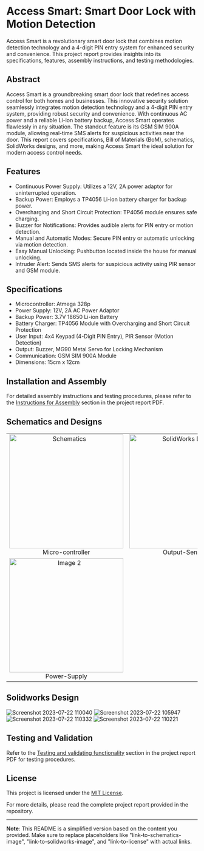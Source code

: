 # Access Smart: Smart Door Lock with Motion Detection

Access Smart is a revolutionary smart door lock that combines motion detection technology and a 4-digit PIN entry system for enhanced security and convenience. This project report provides insights into its specifications, features, assembly instructions, and testing methodologies.

## Abstract

Access Smart is a groundbreaking smart door lock that redefines access control for both homes and businesses. This innovative security solution seamlessly integrates motion detection technology and a 4-digit PIN entry system, providing robust security and convenience. With continuous AC power and a reliable Li-ion battery backup, Access Smart operates flawlessly in any situation. The standout feature is its GSM SIM 900A module, allowing real-time SMS alerts for suspicious activities near the door. This report covers specifications, Bill of Materials (BoM), schematics, SolidWorks designs, and more, making Access Smart the ideal solution for modern access control needs.

## Features

- Continuous Power Supply: Utilizes a 12V, 2A power adaptor for uninterrupted operation.
- Backup Power: Employs a TP4056 Li-ion battery charger for backup power.
- Overcharging and Short Circuit Protection: TP4056 module ensures safe charging.
- Buzzer for Notifications: Provides audible alerts for PIN entry or motion detection.
- Manual and Automatic Modes: Secure PIN entry or automatic unlocking via motion detection.
- Easy Manual Unlocking: Pushbutton located inside the house for manual unlocking.
- Intruder Alert: Sends SMS alerts for suspicious activity using PIR sensor and GSM module.

## Specifications

- Microcontroller: Atmega 328p
- Power Supply: 12V, 2A AC Power Adaptor
- Backup Power: 3.7V 18650 Li-ion Battery
- Battery Charger: TP4056 Module with Overcharging and Short Circuit Protection
- User Input: 4x4 Keypad (4-Digit PIN Entry), PIR Sensor (Motion Detection)
- Output: Buzzer, MG90 Metal Servo for Locking Mechanism
- Communication: GSM SIM 900A Module
- Dimensions: 15cm x 12cm

## Installation and Assembly

For detailed assembly instructions and testing procedures, please refer to the [Instructions for Assembly](#instructions-for-assembly) section in the project report PDF.

## Schematics and Designs

<table>
  <tr>
    <td align="center">
      <a href="https://github.com/sithija-vihanga/Motion-Detection-Door-Lock/assets/116638289/c917862b-291f-4ac9-ad59-d2e63189d771">
        <img src="https://github.com/sithija-vihanga/Motion-Detection-Door-Lock/assets/116638289/c917862b-291f-4ac9-ad59-d2e63189d771" alt="Schematics" width="300"/>
      </a>
      <br />
      Micro-controller
    </td>
    <td align="center">
      <a href="https://github.com/sithija-vihanga/Motion-Detection-Door-Lock/assets/116638289/85c1b217-390d-44d3-b0bd-173bbbe9d299">
        <img src="https://github.com/sithija-vihanga/Motion-Detection-Door-Lock/assets/116638289/85c1b217-390d-44d3-b0bd-173bbbe9d299" alt="SolidWorks Design" width="300"/>
      </a>
      <br />
      Output-Sensors
    </td>
    <td align="center">
      <a href="https://github.com/sithija-vihanga/Motion-Detection-Door-Lock/assets/116638289/3c5293ef-08f0-4463-aaf7-4a20a470f573">
        <img src="https://github.com/sithija-vihanga/Motion-Detection-Door-Lock/assets/116638289/3c5293ef-08f0-4463-aaf7-4a20a470f573" alt="Image 1" width="300"/>
      </a>
      <br />
      Input-Sensors
    </td>
  </tr>
  <tr>
    <td align="center">
      <a href="https://github.com/sithija-vihanga/Motion-Detection-Door-Lock/assets/116638289/dda05f63-1226-4be6-8466-62b0edfdb50d">
        <img src="https://github.com/sithija-vihanga/Motion-Detection-Door-Lock/assets/116638289/dda05f63-1226-4be6-8466-62b0edfdb50d" alt="Image 2" width="300"/>
      </a>
      <br />
      Power-Supply
    </td>
   
  </tr>
 
</table>


## Solidworks Design

![Screenshot 2023-07-22 110040](https://github.com/sithija-vihanga/Motion-Detection-Door-Lock/assets/116638289/7449ecb6-f5ca-4ba5-8e76-e4704d8df172)
![Screenshot 2023-07-22 105947](https://github.com/sithija-vihanga/Motion-Detection-Door-Lock/assets/116638289/8038393a-3e27-4574-94a8-9115b9612055)
![Screenshot 2023-07-22 110332](https://github.com/sithija-vihanga/Motion-Detection-Door-Lock/assets/116638289/9feb5a9c-0473-42e9-8e31-26115e73f358)
![Screenshot 2023-07-22 110221](https://github.com/sithija-vihanga/Motion-Detection-Door-Lock/assets/116638289/021b66cf-a933-4240-a657-117ee0a4700b)


## Testing and Validation

Refer to the [Testing and validating functionality](#testing-and-validating-functionality) section in the project report PDF for testing procedures.

## License

This project is licensed under the [MIT License](link-to-license).

For more details, please read the complete project report provided in the repository.

---

**Note**: This README is a simplified version based on the content you provided. Make sure to replace placeholders like "link-to-schematics-image", "link-to-solidworks-image", and "link-to-license" with actual links.
